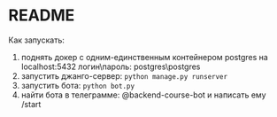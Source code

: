 # README

Как запускать:
1. поднять докер с одним-единственным контейнером postgres на localhost:5432 логин\пароль: postgres\postgres
2. запустить джанго-сервер: `python manage.py runserver`
3. запустить бота: `python bot.py`
4. найти бота в телеграмме: @backend-course-bot и написать ему /start

